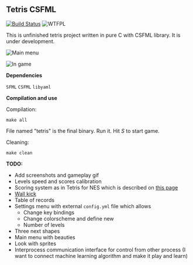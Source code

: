 ## Tetris CSFML
[![Build Status](https://travis-ci.org/Oxore/tetris-csfml.svg?branch=master)](https://travis-ci.org/Oxore/tetris-csfml)
![WTFPL](http://www.wtfpl.net/wp-content/uploads/2012/12/wtfpl-badge-2.png "WTFPL")

This is unfinished tetris project written in pure C with CSFML library. It is under development.

![Main menu](https://i.imgur.com/kOKz2Qk.png "Main menu")

![In game](https://i.imgur.com/14aWf49.png "In game")

__Dependencies__

`SFML`
`CSFML`
`libyaml`

__Compilation and use__

Compilation:
```
make all
```
File named "tetris" is the final binary. Run it. Hit *S* to start game.

Cleaning:
```
make clean
```

__TODO:__

- Add screenshots and gameplay gif
- Levels speed and scores calibration
- Scoring system as in Tetris for NES which is described on [this page](https://tetris.wiki/Scoring)
- [Wall kick](https://tetris.wiki/Wall_kick)
- Table of records
- Settings menu with external `config.yml` file which allows
  - Change key bindings
  - Change colorscheme and define new
  - Number of levels
- Three next shapes
- Main menu with beauties
- Look with sprites
- Interprocess communication interface for control from other process (I want to connect machine learning algorithm and make it play and learn)
